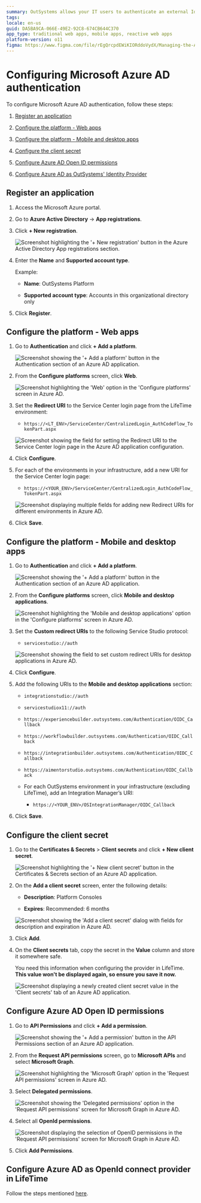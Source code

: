 ```yaml
---
summary: OutSystems allows your IT users to authenticate an external IdP via OpenID Connect.
tags:
locale: en-us
guid: DA5BA9CA-066E-49E2-92C8-674CB644C370
app_type: traditional web apps, mobile apps, reactive web apps
platform-version: o11
figma: https://www.figma.com/file/rEgQrcpdEWiKIORddoVydX/Managing-the-Applications-Lifecycle?type=design&node-id=1914%3A6373&mode=design&t=qy82U3bMoQChCp6y-1
---
```


# Configuring Microsoft Azure AD authentication

To configure Microsoft Azure AD authentication, follow these steps:

1. [Register an application](#register-an-application)

1. [Configure the platform - Web apps](#configure-the-platform---web-apps)

1. [Configure the platform - Mobile and desktop apps](#configure-the-platform---mobile-and-desktop-apps)

1. [Configure the client secret](#configure-the-client-secret)

1. [Configure Azure AD Open ID permissions](#configure-azure-ad-open-id-permissions)

1. [Configure Azure AD as OutSystems' Identity Provider](#configure-azure-ad-as-outsystems-identity-provider)

## Register an application

1. Access the Microsoft Azure portal.

1. Go to **Azure Active Directory** -> **App registrations**.

1. Click  **+ New registration**.

    ![Screenshot highlighting the '+ New registration' button in the Azure Active Directory App registrations section.](images/new-reg-az.png "Azure AD New Registration Button")

1. Enter the **Name** and **Supported account type**.

    Example:

    * **Name**: OutSystems Platform

    * **Supported account type**: Accounts in this organizational directory only

1. Click **Register**.

## Configure the platform - Web apps

1. Go to **Authentication** and click **+ Add a platform**.

    ![Screenshot showing the '+ Add a platform' button in the Authentication section of an Azure AD application.](images/add-platform-az.png "Azure AD Add a Platform Button")

1. From the **Configure platforms** screen, click **Web**.

    ![Screenshot highlighting the 'Web' option in the 'Configure platforms' screen in Azure AD.](images/web-az.png "Azure AD Web Platform Selection")

1. Set the **Redirect URI** to the Service Center login page from the LifeTime environment:

    * ``https://<LT_ENV>/ServiceCenter/CentralizedLogin_AuthCodeFlow_TokenPart.aspx``

    ![Screenshot showing the field for setting the Redirect URI to the Service Center login page in the Azure AD application configuration.](images/redirect-az.png "Set Redirect URI")


1. Click **Configure**.

1. For each of the environments in your infrastructure, add a new URI for the Service Center login page:

    * ``https://<YOUR_ENV>/ServiceCenter/CentralizedLogin_AuthCodeFlow_TokenPart.aspx``

    ![Screenshot displaying multiple fields for adding new Redirect URIs for different environments in Azure AD.](images/redirect-uri-az.png "Azure AD Redirect URIs for Environments")

1. Click **Save**.

## Configure the platform - Mobile and desktop apps

1. Go to **Authentication** and click **+ Add a platform**.

    ![Screenshot showing the '+ Add a platform' button in the Authentication section of an Azure AD application.](images/add-platform-az.png "Azure AD Add a Platform Button")

1. From the **Configure platforms** screen, click **Mobile and desktop applications**.

    ![Screenshot highlighting the 'Mobile and desktop applications' option in the 'Configure platforms' screen in Azure AD.](images/mob-desktop-az.png "Azure AD Mobile and Desktop Applications Selection")

1. Set the **Custom redirect URIs** to the following Service Studio protocol:

    * ``servicestudio://auth``

    ![Screenshot showing the field to set custom redirect URIs for desktop applications in Azure AD.](images/custom-uri-az.png "Azure AD Custom Redirect URIs for Desktop Applications")

1. Click **Configure**.

1. Add the following URIs to the **Mobile and desktop applications** section:

    * ``integrationstudio://auth``

    * ``servicestudiox11://auth``

    * ``https://experiencebuilder.outsystems.com/Authentication/OIDC_Callback``

    * ``https://workflowbuilder.outsystems.com/Authentication/OIDC_Callback``

    * ``https://integrationbuilder.outsystems.com/Authentication/OIDC_Callback``

    * ``https://aimentorstudio.outsystems.com/Authentication/OIDC_Callback``

    * For each OutSystems environment in your infrastructure (excluding LifeTime), add an Integration Manager’s URI:

        * ``https://<YOUR_ENV>/OSIntegrationManager/OIDC_Callback``

1. Click **Save**.

## Configure the client secret

1. Go to the **Certificates & Secrets** > **Client  secrets** and click **+ New client secret**.

    ![Screenshot highlighting the '+ New client secret' button in the Certificates & Secrets section of an Azure AD application.](images/add-secret-az.png "Azure AD New Client Secret Button")

1. On the **Add a client secret** screen, enter the following details:

    * **Description**: Platform Consoles

    * **Expires**: Recommended: 6 months

    ![Screenshot showing the 'Add a client secret' dialog with fields for description and expiration in Azure AD.](images/secret-details-az.png "Azure AD Add a Client Secret Dialog")

1. Click **Add**.

1. On the **Client secrets** tab, copy the secret in the **Value** column and store it somewhere safe.

    <div class="warning" markdown="1">

     You need this information when configuring the provider in LifeTime. **This value won't be displayed again, so ensure you save it now.**

    </div>

    ![Screenshot displaying a newly created client secret value in the 'Client secrets' tab of an Azure AD application.](images/secret-value-az.png "Azure AD Client Secret Value")

## Configure Azure AD Open ID permissions

1. Go to **API Permissions** and click **+ Add a permission**.

    ![Screenshot showing the '+ Add a permission' button in the API Permissions section of an Azure AD application.](images/add-permission-az.png "Azure AD Add API Permission Button")

1. From the **Request API permissions** screen, go to **Microsoft APIs** and select **Microsoft Graph**.

    ![Screenshot highlighting the 'Microsoft Graph' option in the 'Request API permissions' screen in Azure AD.](images/graph-az.png "Azure AD Microsoft Graph API Selection")

1. Select **Delegated permissions**.

    ![Screenshot showing the 'Delegated permissions' option in the 'Request API permissions' screen for Microsoft Graph in Azure AD.](images/delegated-permissions-az.png "Azure AD Delegated Permissions Selection")

1. Select all **OpenId permissions**.

    ![Screenshot displaying the selection of OpenID permissions in the 'Request API permissions' screen for Microsoft Graph in Azure AD.](images/openid-permissions-az.png "Azure AD OpenID Permissions Selection")

1. Click **Add Permissions**.

## Configure Azure AD as OpenId connect provider in LifeTime

Follow the steps mentioned [here](external-idp-lifetime.md).